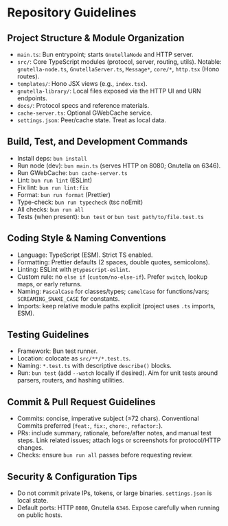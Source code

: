 # Repository Guidelines

## Project Structure & Module Organization
- `main.ts`: Bun entrypoint; starts `GnutellaNode` and HTTP server.
- `src/`: Core TypeScript modules (protocol, server, routing, utils). Notable: `gnutella-node.ts`, `GnutellaServer.ts`, `Message*`, `core/*`, `http.tsx` (Hono routes).
- `templates/`: Hono JSX views (e.g., `index.tsx`).
- `gnutella-library/`: Local files exposed via the HTTP UI and URN endpoints.
- `docs/`: Protocol specs and reference materials.
- `cache-server.ts`: Optional GWebCache service.
- `settings.json`: Peer/cache state. Treat as local data.

## Build, Test, and Development Commands
- Install deps: `bun install`
- Run node (dev): `bun main.ts` (serves HTTP on 8080; Gnutella on 6346).
- Run GWebCache: `bun cache-server.ts`
- Lint: `bun run lint` (ESLint)
- Fix lint: `bun run lint:fix`
- Format: `bun run format` (Prettier)
- Type-check: `bun run typecheck` (tsc noEmit)
- All checks: `bun run all`
- Tests (when present): `bun test` or `bun test path/to/file.test.ts`

## Coding Style & Naming Conventions
- Language: TypeScript (ESM). Strict TS enabled.
- Formatting: Prettier defaults (2 spaces, double quotes, semicolons).
- Linting: ESLint with `@typescript-eslint`.
- Custom rule: no `else if` (`custom/no-else-if`). Prefer `switch`, lookup maps, or early returns.
- Naming: `PascalCase` for classes/types; `camelCase` for functions/vars; `SCREAMING_SNAKE_CASE` for constants.
- Imports: keep relative module paths explicit (project uses `.ts` imports, ESM).

## Testing Guidelines
- Framework: Bun test runner.
- Location: colocate as `src/**/*.test.ts`.
- Naming: `*.test.ts` with descriptive `describe()` blocks.
- Run: `bun test` (add `--watch` locally if desired). Aim for unit tests around parsers, routers, and hashing utilities.

## Commit & Pull Request Guidelines
- Commits: concise, imperative subject (≤72 chars). Conventional Commits preferred (`feat:`, `fix:`, `chore:`, `refactor:`).
- PRs: include summary, rationale, before/after notes, and manual test steps. Link related issues; attach logs or screenshots for protocol/HTTP changes.
- Checks: ensure `bun run all` passes before requesting review.

## Security & Configuration Tips
- Do not commit private IPs, tokens, or large binaries. `settings.json` is local state.
- Default ports: HTTP `8080`, Gnutella `6346`. Expose carefully when running on public hosts.
